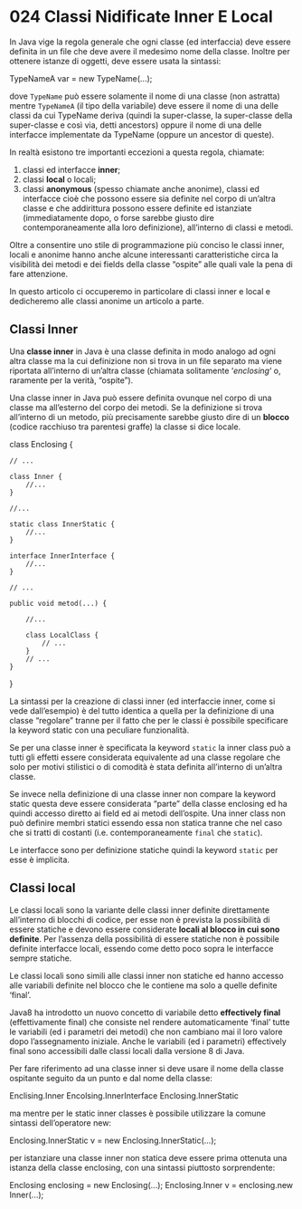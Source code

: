 # 024 Classi Nidificate Inner E Local

In Java vige la regola generale che ogni classe \(ed interfaccia\) deve essere definita in un file che deve avere il medesimo nome della classe. Inoltre per ottenere istanze di oggetti, deve essere usata la sintassi:

TypeNameA var = new TypeName\(...\);

dove `TypeName` può essere solamente il nome di una classe \(non astratta\) mentre `TypeNameA` \(il tipo della variabile\) deve essere il nome di una delle classi da cui TypeName deriva \(quindi la super-classe, la super-classe della super-classe e così via, detti ancestors\) oppure il nome di una delle interfacce implementate da TypeName \(oppure un ancestor di queste\).

In realtà esistono tre importanti eccezioni a questa regola, chiamate:

1. classi ed interfacce **inner**;
2. classi **local** o locali;
3. classi **anonymous** \(spesso chiamate anche anonime\), classi ed interfacce cioè che possono essere sia definite nel corpo di un’altra classe e che addirittura possono essere definite ed istanziate \(immediatamente dopo, o forse sarebbe giusto dire contemporaneamente alla loro definizione\), all’interno di classi e metodi.

Oltre a consentire uno stile di programmazione più conciso le classi inner, locali e anonime hanno anche alcune interessanti caratteristiche circa la visibilità dei metodi e dei fields della classe “ospite” alle quali vale la pena di fare attenzione.

In questo articolo ci occuperemo in particolare di classi inner e local e dedicheremo alle classi anonime un articolo a parte.

## Classi Inner

Una **classe inner** in Java è una classe definita in modo analogo ad ogni altra classe ma la cui definizione non si trova in un file separato ma viene riportata all’interno di un’altra classe \(chiamata solitamente ‘_enclosing_‘ o, raramente per la verità, “ospite”\).

Una classe inner in Java può essere definita ovunque nel corpo di una classe ma all’esterno del corpo dei metodi. Se la definizione si trova all’interno di un metodo, più precisamente sarebbe giusto dire di un **blocco** \(codice racchiuso tra parentesi graffe\) la classe si dice locale.

class Enclosing {

```text
// ...

class Inner {
    //...
}

//...

static class InnerStatic {
    //...
} 

interface InnerInterface {
    //...
}

// ...

public void metod(...) {

    //...

    class LocalClass {
        // ...
    }
    // ...
}
```

}

La sintassi per la creazione di classi inner \(ed interfaccie inner, come si vede dall’esempio\) è del tutto identica a quella per la definizione di una classe “regolare” tranne per il fatto che per le classi è possibile specificare la keyword static con una peculiare funzionalità.

Se per una classe inner è specificata la keyword `static` la inner class può a tutti gli effetti essere considerata equivalente ad una classe regolare che solo per motivi stilistici o di comodità è stata definita all’interno di un’altra classe.

Se invece nella definizione di una classe inner non compare la keyword static questa deve essere considerata “parte” della classe enclosing ed ha quindi accesso diretto ai field ed ai metodi dell’ospite. Una inner class non può definire membri statici essendo essa non statica tranne che nel caso che si tratti di costanti \(i.e. contemporaneamente `final` che `static`\).

Le interfacce sono per definizione statiche quindi la keyword `static` per esse è implicita.

## Classi local

Le classi locali sono la variante delle classi inner definite direttamente all’interno di blocchi di codice, per esse non è prevista la possibilità di essere statiche e devono essere considerate **locali al blocco in cui sono definite**. Per l’assenza della possibilità di essere statiche non è possibile definite interfacce locali, essendo come detto poco sopra le interfacce sempre statiche.

Le classi locali sono simili alle classi inner non statiche ed hanno accesso alle variabili definite nel blocco che le contiene ma solo a quelle definite ‘final’.

Java8 ha introdotto un nuovo concetto di variabile detto **effectively final** \(effettivamente final\) che consiste nel rendere automaticamente ‘final’ tutte le variabili \(ed i parametri dei metodi\) che non cambiano mai il loro valore dopo l’assegnamento iniziale. Anche le variabili \(ed i parametri\) effectively final sono accessibili dalle classi locali dalla versione 8 di Java.

Per fare riferimento ad una classe inner si deve usare il nome della classe ospitante seguito da un punto e dal nome della classe:

Enclising.Inner Encolsing.InnerInterface Enclosing.InnerStatic

ma mentre per le static inner classes è possibile utilizzare la comune sintassi dell’operatore new:

Enclosing.InnerStatic v = new Enclosing.InnerStatic\(...\);

per istanziare una classe inner non statica deve essere prima ottenuta una istanza della classe enclosing, con una sintassi piuttosto sorprendente:

Enclosing enclosing = new Enclosing\(...\); Enclosing.Inner v = enclosing.new Inner\(...\);

